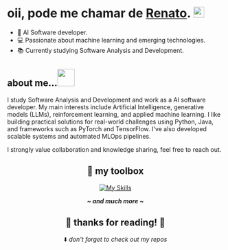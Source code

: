 <h1>oii, pode me chamar de <a href="https://github.com/thnbi">Renato</a>. <img src="https://media.giphy.com/media/hvRJCLFzcasrR4ia7z/giphy.gif" height="25px" width="25px">  </h1>

- 🌱 AI Software developer.
- 💻 Passionate about machine learning and emerging technologies.
- 📚 Currently studying Software Analysis and Development.
 
## about me...<img height="40px" width="40px" src="https://media.giphy.com/media/5xRW2cUKfcyQg/giphy.gif">

I study Software Analysis and Development and work as a AI software developer. My main interests include Artificial Intelligence, generative models (LLMs), reinforcement learning, and applied machine learning. I like building practical solutions for real-world challenges using Python, Java, and frameworks such as PyTorch and TensorFlow. I've also developed scalable systems and automated MLOps pipelines.

I strongly value collaboration and knowledge sharing, feel free to reach out.
<div align="center">
 
 ## 🧰  my toolbox

  [![My Skills](https://skillicons.dev/icons?i=python,js,ts,java,c,dotnet,tensorflow,pytorch,docker)](https://skillicons.dev)

  <em><b>__~ and much more ~__</b></em>

  <h2> 💖 thanks for reading! 💖 </h2>

  ⬇️ <em>don't forget to check out my repos</em>
</div>
